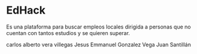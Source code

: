 # EdHack

Es una plataforma para buscar empleos locales dirigida a personas que no cuentan con tantos estudios y se quieren superar.

carlos alberto vera villegas
Jesus Emmanuel Gonzalez Vega
Juan Santillán
